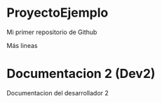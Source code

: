 # ProyectoEjemplo
Mi primer repositorio de Github

Más lineas

# Documentacion 2 (Dev2)
Documentacion del desarrollador 2